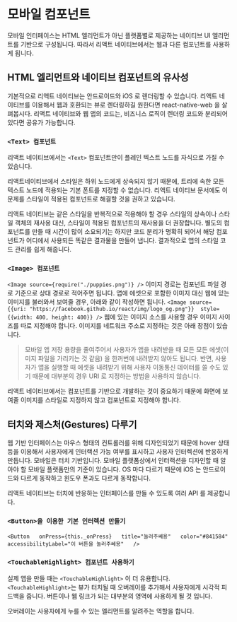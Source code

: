 # 모바일 컴포넌트

모바일 인터페이스는 HTML 엘리먼트가 아닌 플랫폼별로 제공하는 네이티브 UI 엘리먼트를 기반으로 구성됩니다. 따라서 리액트 네이티브에서는 웹과 다른 컴포넌트를 사용하게 됩니다. 

## HTML 엘리먼트와 네이티브 컴포넌트의 유사성

기본적으로 리액트 네이티브는 안드로이드와 iOS 로 렌더링할 수 있습니다. 리액트 네이티브를 이용해서 웹과 호환되는 뷰로 렌더링하길 원한다면 react-native-web 을 살펴봅시다. 리액트 네이티브와 웹 앱의 코드는, 비즈니스 로직이 렌더링 코드와 분리되어 있다면 공유가 가능합니다. 

### ``<Text> 컴포넌트``
리액트 네이티브에서는 ``<Text>`` 컴포넌트만이 플레인 텍스트 노드를 자식으로 가질 수 있습니다. 

리액트네이티브에서 스타일은 하위 노드에게 상속되지 않기 때문에, 트리에 속한 모든 텍스트 노드에 적용되는 기본 폰트를 지정할 수 없습니다. 리액트 네이티브 문서에도 이 문제를 스타일이 적용된 컴포넌트로 해결할 것을 권하고 있습니다. 

리액트 네이티브는 같은 스타일을 반복적으로 적용해야 할 경우 스타일의 상속이나 스타일 객체의 재사용 대신, 스타일이 적용된 컴포넌트의 재사용을 더 권장합니다. 별도의 컴포넌트를 만들 때 시간이 많이 소요되기는 하지만 코드 분리가 명확히 되어서 해당 컴포넌트가 어디에서 사용되든 똑같은 결과물을 만들어 냅니다. 결과적으로 앱의 스타일 코드 관리를 쉽게 해줍니다. 

### ``<Image> 컴포넌트``
``<Image source={require("./puppies.png")} />``
이미지 경로는 컴포넌트 파일 경로 기준으로 상대 경로로 적어주면 됩니다. 
앱에 에셋으로 포함한 이미지 대신 웹에 있는 이미지를 불러와서 보여줄 경우, 아래와 같이 작성하면 됩니다.
``<Image source={{uri: "https://facebook.github.io/react/img/logo_og.png"}}  style={{width: 400, height: 400}} />``
웹에 있는 이미지 소스를 사용할 경우 이미지 사이즈를 따로 지정해야 합니다. 
이미지를 네트워크 주소로 지정하는 것은 아래 장점이 있습니다.
> 모바일 앱 저장 용량을 줄여주어서 사용자가 앱을 내려받을 때 모든 모든 에셋(이미지 파일을 가리키는 것 같음) 을 한꺼번에 내려받지 않아도 됩니다. 반면, 사용자가 앱을 실행할 때 에셋을 내려받기 위해 사용자 이동통신 데이터를 쓸 수도 있기 때문에 대부분의 경우 URI 로 지정하는 방법을 사용하지 않습니다. 

리액트 네이티브에서는 컴포넌트를 기반으로 개발하는 것이 중요하기 때문에 화면에 보여줄 이미지를 스타일로 지정하지 않고 컴포넌트로 지정해야 합니다. 

## 터치와 제스처(Gestures) 다루기
웹 기반 인터페이스는 마우스 형태의 컨트롤러를 위해 디자인되었기 때문에 hover 상태 등을 이용해서 사용자에게 인터랙션 가능 여부를 표시하고 사용자 인터렉션에 반응하게 만듭니다. 
모바일은 터치 기반입니다. 모바일 플랫폼상에서 인터랙션을 디자인할 때 알아야 할 모바일 플랫폼만의 기준이 있습니다. OS 마다 다르기 때문에 iOS 는 안드로이드와 다르게 동작하고 윈도우 폰과도 다르게 동작합니다. 

리액트 네이티브는 터치에 반응하는 인터페이스를 만들 수 있도록 여러 API 를 제공합니다. 

### ``<Button>을 이용한 기본 인터렉션 만들기``
``<Button  
  onPress={this._onPress}  
  title="눌러주쎄용"  
  color="#841584"  
  accessibilityLabel="이 버튼을 눌러주쎄용"  
/>``

### ``<TouchableHighlight> 컴포넌트 사용하기``
실제 앱을 만들 때는 ``<TouchableHighlight>`` 이 더 유용합니다.
``<TouchableHighlight>``는 뷰가 터치될 때 오버레이를 추가해서 사용자에게 시각적 피드백을 줍니다. 버튼이나 웹 링크가 되는 대부분의 영역에 사용하게 될 것 입니다. 

오버레이는 사용자에게 누를 수 있는 엘리먼트를 알려주는 역할을 합니다. 
<!--stackedit_data:
eyJoaXN0b3J5IjpbMTI0MjQwMzgyMSwtMTk5MjA3NTM1MCwtMT
I5MDA4MzI5NiwtNzg0MzU3NDgzLDEzOTM4NTU1MDcsMTEwNzIz
NDI1LDQ4Njk2NTI0LC00MDE0MzYxMDEsLTE1OTc5NDYyNjAsMz
IxMTA2Nzk0LDEyMzY1NDE5MDgsLTYyNTYwNjksOTIzMDE2MDEz
LDQ2NjA3MjMwNSw0NjYwNzIzMDUsNjg3NjE2MTMzLC0xNDUxND
Q3MDIsLTE3ODM1MDA0MTYsLTIwNjk2MDQ4MTgsLTE0NjcyODQ2
MTddfQ==
-->